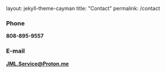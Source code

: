 layout: jekyll-theme-cayman
title: "Contact"
permalink: /contact
### Phone
**808-895-9557**
### E-mail
**JML.Service@Proton.me**
